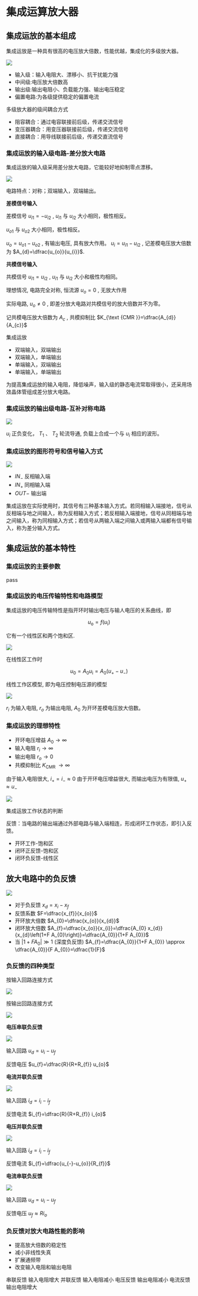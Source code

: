 # 集成运算放大器

## 集成运放的基本组成

集成运放是一种具有很高的电压放大倍数，性能优越，集成化的多级放大器。

![](PasteImage/2023-05-04-11-19-37.png)

- 输入级：输入电阻大、漂移小、抗干扰能力强
- 中间级:电压放大倍数高
- 输出级:输出电阻小、负载能力强、输出电压稳定
- 偏置电路:为各级提供稳定的偏置电流

多级放大器的级间耦合方式
- 阻容耦合：通过电容联接前后级，传递交流信号
- 变压器耦合：用变压器联接前后级，传递交流信号
- 直接耦合：用导线联接前后级，传递交直流信号


### 集成运放的输入级电路-差分放大电路

集成运放的输入级采用差分放大电路，它能较好地抑制零点漂移。

![](PasteImage/2023-05-04-11-22-41.png)

电路特点：对称；双端输入，双端输出。

**差模信号输入**

差模信号  $u_{i 1}=-u_{i 2}$ ,  $u_{i 1}$  与  $u_{i 2}$  大小相同，极性相反。

$u_{o 1}$  与  $u_{o 2}$  大小相同，极性相反。

$u_{o}=u_{o 1}-u_{o 2}$ , 有输出电压, 具有放大作用。 $u_{i}=u_{i 1}-u_{i 2}$ , 记差模电压放大倍数为  $A_{d}=\dfrac{u_{o}}{u_{i}}$.

**共模信号输入**

共模信号  $u_{i 1}=u_{i 2}$ ,  $u_{i 1}$  与  $u_{i 2}$  大小和极性均相同。

理想情况, 电路完全对称, 恒流源  $u_{o}=0$  , 无放大作用

实际电路,  $u_{o} \neq 0$ , 即差分放大电路对共模信号的放大倍数并不为零。

记共模电压放大倍数为  $A_{c}$ , 共模抑制比  $K_{\text {CMR }}=\dfrac{A_{d}}{A_{c}}$ 

集成运放

- 双端输入，双端输出
- 双端输入，单端输出
- 单端输入，双端输出
- 单端输入，单端输出

为提高集成运放的输入电阻，降低噪声，输入级的静态电流常取得很小，还采用场效晶体管组成差分放大电路。

### 集成运放的输出级电路-互补对称电路

![](PasteImage/2023-05-04-11-35-45.png)

$u_{i}$  正负变化，  $T_{1}$ 、 $T_{2}$  轮流导通, 负载上合成一个与  $u_{i}$  相应的波形。

### 集成运放的图形符号和信号输入方式

![](PasteImage/2023-05-04-11-37-27.png)

- $I N_{-}$ 反相输入端
- $I N_{+}$ 同相输入端
- $O U T-$ 输出端

集成运放在实际使用时，其信号有三种基本输入方式。若同相输入端接地，信号从反相端与地之间输入，称为反相输入方式；若反相输入端接地，信号从同相端与地之间输入，称为同相输入方式；若信号从两输入端之间输入或两输入端都有信号输入，称为差分输入方式。

## 集成运放的基本特性

### 集成运放的主要参数

pass

### 集成运放的电压传输特性和电路模型

集成运放的电压传输特性是指开环时输出电压与输人电压的关系曲线，即

$$
u_{\mathrm{o}}=f\left(u_{\mathrm{i}}\right)
$$

它有一个线性区和两个饱和区.

![](PasteImage/2023-05-04-11-51-24.png)

在线性区工作时

$$
u_{0}=A_{0} u_{\mathrm{i}}=A_{0}\left(u_{+}-u_{-}\right)
$$

线性工作区模型, 即为电压控制电压源的模型

![](PasteImage/2023-05-04-11-53-38.png)

$r_{i}$  为输入电阻,  $r_{o}$  为输出电阻,  $A_{0}$  为开环差模电压放大倍数。


### 集成运放的理想特性

- 开环电压增益  $A_{0} \rightarrow \infty$ 
- 输入电阻  $r_{i} \rightarrow \infty$ 
- 输出电阻  $r_{o} \rightarrow 0$ 
- 共模抑制比  $K_{\text {CMR }} \rightarrow \infty$ 

由于输入电阻很大,  $i_{+}=i_{-} \approx 0$ 
由于开环电压增益很大, 而输出电压为有限值,  $u_{+} \approx u_{-}$ 

![](PasteImage/2023-05-04-11-57-23.png)

集成运放工作状态的判断

反馈：当电路的输出端通过外部电路与输入端相连，形成闭环工作状态，即引入反馈。

- 开环工作-饱和区
- 闭环正反馈-饱和区
- 闭环负反馈-线性区

## 放大电路中的负反馈

![](PasteImage/2023-05-04-11-59-24.png)

- 对于负反馈  $x_{d}=x_{i}-x_{f}$ 
- 反馈系数  $F=\dfrac{x_{f}}{x_{o}}$ 
- 开环放大倍数  $A_{0}=\dfrac{x_{o}}{x_{d}}$ 
- 闭环放大倍数  $A_{f}=\dfrac{x_{o}}{x_{i}}=\dfrac{A_{0} x_{d}}{x_{d}\left(1+F A_{0}\right)}=\dfrac{A_{0}}{1+F A_{0}}$ 
- 当  $\left|1+F A_{0}\right| \gg 1$  (深度负反馈)  $A_{f}=\dfrac{A_{0}}{1+F A_{0}} \approx \dfrac{A_{0}}{F A_{0}}=\dfrac{1}{F}$ 

### 负反馈的四种类型

按输入回路连接方式

![](PasteImage/2023-05-04-12-04-23.png)

按输出回路连接方式

![](PasteImage/2023-05-04-12-05-32.png)

**电压串联负反馈**

![](PasteImage/2023-05-11-12-20-32.png)

输入回路  $u_{d}=u_{i}-u_{f}$ 

反馈电压  $u_{f}=\dfrac{R}{R+R_{f}} u_{o}$ 

**电流并联负反馈**

![](PasteImage/2023-05-11-12-29-03.png)

输入回路  $i_{d}=i_{i}-i_{f}$ 

反馈电流  $i_{f}=\dfrac{R}{R+R_{f}} i_{o}$ 

**电压并联负反馈**

![](PasteImage/2023-05-11-12-30-56.png)

输入回路  $i_{d}=i_{i}-i_{f}$  

反馈电流  $i_{f}=\dfrac{u_{-}-u_{o}}{R_{f}}$ 

**电流串联负反馈**

![](PasteImage/2023-05-11-12-32-01.png)

输入回路  $u_{d}=u_{i}-u_{f}$  

反馈电压  $u_{f} \approx R i_{o}$ 

### 负反馈对放大电路性能的影响

- 提高放大倍数的稳定性
- 减小非线性失真
- 扩展通频带
- 改变输入电阻和输出电阻

串联反馈 输入电阻增大
并联反馈 输入电阻减小
电压反馈 输出电阻减小
电流反馈 输出电阻增大

